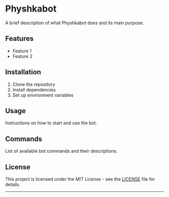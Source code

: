 # Physhkabot

A brief description of what Physhkabot does and its main purpose.

## Features

-   Feature 1
-   Feature 2

## Installation

1. Clone the repository
2. Install dependencies
3. Set up environment variables

## Usage

Instructions on how to start and use the bot.

## Commands

List of available bot commands and their descriptions.

## License

This project is licensed under the MIT License - see the [LICENSE](LICENSE) file for details.

---
